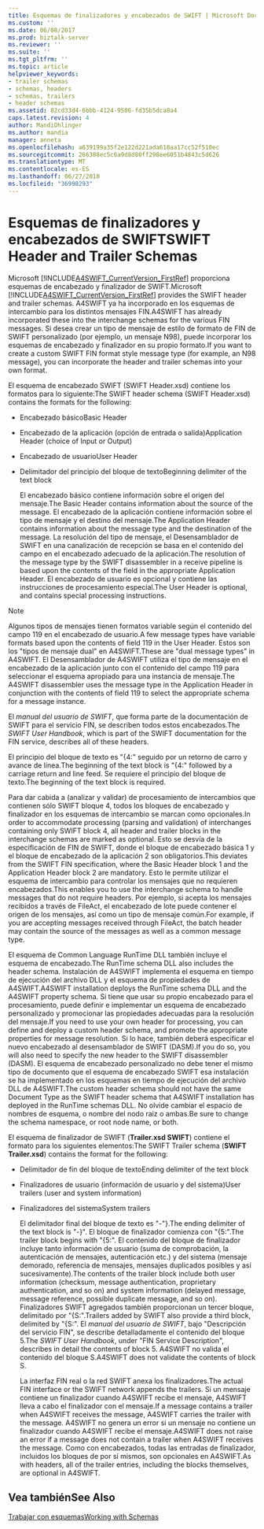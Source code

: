 ```yaml
---
title: Esquemas de finalizadores y encabezados de SWIFT | Microsoft Docs
ms.custom: ''
ms.date: 06/08/2017
ms.prod: biztalk-server
ms.reviewer: ''
ms.suite: ''
ms.tgt_pltfrm: ''
ms.topic: article
helpviewer_keywords:
- trailer schemas
- schemas, headers
- schemas, trailers
- header schemas
ms.assetid: 82cd33d4-6bbb-4124-9506-fd35b5dca8a4
caps.latest.revision: 4
author: MandiOhlinger
ms.author: mandia
manager: anneta
ms.openlocfilehash: a639199a35f2e122d221ada618aa17cc52f510ec
ms.sourcegitcommit: 266308ec5c6a9d8d80ff298ee6051b4843c5d626
ms.translationtype: MT
ms.contentlocale: es-ES
ms.lasthandoff: 06/27/2018
ms.locfileid: "36998293"
---
```

# <a name="swift-header-and-trailer-schemas"></a><span data-ttu-id="6dc31-102">Esquemas de finalizadores y encabezados de SWIFT</span><span class="sxs-lookup"><span data-stu-id="6dc31-102">SWIFT Header and Trailer Schemas</span></span>
<span data-ttu-id="6dc31-103">Microsoft [!INCLUDE[A4SWIFT_CurrentVersion_FirstRef](../../includes/a4swift-currentversion-firstref-md.md)] proporciona esquemas de encabezado y finalizador de SWIFT.</span><span class="sxs-lookup"><span data-stu-id="6dc31-103">Microsoft [!INCLUDE[A4SWIFT_CurrentVersion_FirstRef](../../includes/a4swift-currentversion-firstref-md.md)] provides the SWIFT header and trailer schemas.</span></span> <span data-ttu-id="6dc31-104">A4SWIFT ya ha incorporado en los esquemas de intercambio para los distintos mensajes FIN.</span><span class="sxs-lookup"><span data-stu-id="6dc31-104">A4SWIFT has already incorporated these into the interchange schemas for the various FIN messages.</span></span> <span data-ttu-id="6dc31-105">Si desea crear un tipo de mensaje de estilo de formato de FIN de SWIFT personalizado (por ejemplo, un mensaje N98), puede incorporar los esquemas de encabezado y finalizador en su propio formato.</span><span class="sxs-lookup"><span data-stu-id="6dc31-105">If you want to create a custom SWIFT FIN format style message type (for example, an N98 message), you can incorporate the header and trailer schemas into your own format.</span></span>  
  
 <span data-ttu-id="6dc31-106">El esquema de encabezado SWIFT (SWIFT Header.xsd) contiene los formatos para lo siguiente:</span><span class="sxs-lookup"><span data-stu-id="6dc31-106">The SWIFT header schema (SWIFT Header.xsd) contains the formats for the following:</span></span>  
  
- <span data-ttu-id="6dc31-107">Encabezado básico</span><span class="sxs-lookup"><span data-stu-id="6dc31-107">Basic Header</span></span>  
  
- <span data-ttu-id="6dc31-108">Encabezado de la aplicación (opción de entrada o salida)</span><span class="sxs-lookup"><span data-stu-id="6dc31-108">Application Header (choice of Input or Output)</span></span>  
  
- <span data-ttu-id="6dc31-109">Encabezado de usuario</span><span class="sxs-lookup"><span data-stu-id="6dc31-109">User Header</span></span>  
  
- <span data-ttu-id="6dc31-110">Delimitador del principio del bloque de texto</span><span class="sxs-lookup"><span data-stu-id="6dc31-110">Beginning delimiter of the text block</span></span>  
  
  <span data-ttu-id="6dc31-111">El encabezado básico contiene información sobre el origen del mensaje.</span><span class="sxs-lookup"><span data-stu-id="6dc31-111">The Basic Header contains information about the source of the message.</span></span> <span data-ttu-id="6dc31-112">El encabezado de la aplicación contiene información sobre el tipo de mensaje y el destino del mensaje.</span><span class="sxs-lookup"><span data-stu-id="6dc31-112">The Application Header contains information about the message type and the destination of the message.</span></span> <span data-ttu-id="6dc31-113">La resolución del tipo de mensaje, el Desensamblador de SWIFT en una canalización de recepción se basa en el contenido del campo en el encabezado adecuado de la aplicación.</span><span class="sxs-lookup"><span data-stu-id="6dc31-113">The resolution of the message type by the SWIFT disassembler in a receive pipeline is based upon the contents of the field in the appropriate Application Header.</span></span> <span data-ttu-id="6dc31-114">El encabezado de usuario es opcional y contiene las instrucciones de procesamiento especial.</span><span class="sxs-lookup"><span data-stu-id="6dc31-114">The User Header is optional, and contains special processing instructions.</span></span>  
  
> [!NOTE]
>  <span data-ttu-id="6dc31-115">Algunos tipos de mensajes tienen formatos variable según el contenido del campo 119 en el encabezado de usuario.</span><span class="sxs-lookup"><span data-stu-id="6dc31-115">A few message types have variable formats based upon the contents of field 119 in the User Header.</span></span> <span data-ttu-id="6dc31-116">Estos son los "tipos de mensaje dual" en A4SWIFT.</span><span class="sxs-lookup"><span data-stu-id="6dc31-116">These are "dual message types" in A4SWIFT.</span></span> <span data-ttu-id="6dc31-117">El Desensamblador de A4SWIFT utiliza el tipo de mensaje en el encabezado de la aplicación junto con el contenido del campo 119 para seleccionar el esquema apropiado para una instancia de mensaje.</span><span class="sxs-lookup"><span data-stu-id="6dc31-117">The A4SWIFT disassembler uses the message type in the Application Header in conjunction with the contents of field 119 to select the appropriate schema for a message instance.</span></span>  
  
 <span data-ttu-id="6dc31-118">El *manual del usuario de SWIFT*, que forma parte de la documentación de SWIFT para el servicio FIN, se describen todos estos encabezados.</span><span class="sxs-lookup"><span data-stu-id="6dc31-118">The *SWIFT User Handbook*, which is part of the SWIFT documentation for the FIN service, describes all of these headers.</span></span>  
  
 <span data-ttu-id="6dc31-119">El principio del bloque de texto es "{4:" seguido por un retorno de carro y avance de línea.</span><span class="sxs-lookup"><span data-stu-id="6dc31-119">The beginning of the text block is "{4:" followed by a carriage return and line feed.</span></span> <span data-ttu-id="6dc31-120">Se requiere el principio del bloque de texto.</span><span class="sxs-lookup"><span data-stu-id="6dc31-120">The beginning of the text block is required.</span></span>  
  
 <span data-ttu-id="6dc31-121">Para dar cabida a (analizar y validar) de procesamiento de intercambios que contienen sólo SWIFT bloque 4, todos los bloques de encabezado y finalizador en los esquemas de intercambio se marcan como opcionales.</span><span class="sxs-lookup"><span data-stu-id="6dc31-121">In order to accommodate processing (parsing and validation) of interchanges containing only SWIFT block 4, all header and trailer blocks in the interchange schemas are marked as optional.</span></span> <span data-ttu-id="6dc31-122">Esto se desvía de la especificación de FIN de SWIFT, donde el bloque de encabezado básica 1 y el bloque de encabezado de la aplicación 2 son obligatorios.</span><span class="sxs-lookup"><span data-stu-id="6dc31-122">This deviates from the SWIFT FIN specification, where the Basic Header block 1 and the Application Header block 2 are mandatory.</span></span> <span data-ttu-id="6dc31-123">Esto le permite utilizar el esquema de intercambio para controlar los mensajes que no requieren encabezados.</span><span class="sxs-lookup"><span data-stu-id="6dc31-123">This enables you to use the interchange schema to handle messages that do not require headers.</span></span> <span data-ttu-id="6dc31-124">Por ejemplo, si acepta los mensajes recibidos a través de FileAct, el encabezado de lote puede contener el origen de los mensajes, así como un tipo de mensaje común.</span><span class="sxs-lookup"><span data-stu-id="6dc31-124">For example, if you are accepting messages received through FileAct, the batch header may contain the source of the messages as well as a common message type.</span></span>  
  
 <span data-ttu-id="6dc31-125">El esquema de Common Language RunTime DLL también incluye el esquema de encabezado.</span><span class="sxs-lookup"><span data-stu-id="6dc31-125">The RunTime schema DLL also includes the header schema.</span></span> <span data-ttu-id="6dc31-126">Instalación de A4SWIFT implementa el esquema en tiempo de ejecución del archivo DLL y el esquema de propiedades de A4SWIFT.</span><span class="sxs-lookup"><span data-stu-id="6dc31-126">A4SWIFT installation deploys the RunTime schema DLL and the A4SWIFT property schema.</span></span> <span data-ttu-id="6dc31-127">Si tiene que usar su propio encabezado para el procesamiento, puede definir e implementar un esquema de encabezado personalizado y promocionar las propiedades adecuadas para la resolución del mensaje.</span><span class="sxs-lookup"><span data-stu-id="6dc31-127">If you need to use your own header for processing, you can define and deploy a custom header schema, and promote the appropriate properties for message resolution.</span></span> <span data-ttu-id="6dc31-128">Si lo hace, también deberá especificar el nuevo encabezado al desensamblador de SWIFT (DASM).</span><span class="sxs-lookup"><span data-stu-id="6dc31-128">If you do so, you will also need to specify the new header to the SWIFT disassembler (DASM).</span></span> <span data-ttu-id="6dc31-129">El esquema de encabezado personalizado no debe tener el mismo tipo de documento que el esquema de encabezado SWIFT esa instalación se ha implementado en los esquemas en tiempo de ejecución del archivo DLL de A4SWIFT.</span><span class="sxs-lookup"><span data-stu-id="6dc31-129">The custom header schema should not have the same Document Type as the SWIFT header schema that A4SWIFT installation has deployed in the RunTime schemas DLL.</span></span> <span data-ttu-id="6dc31-130">No olvide cambiar el espacio de nombres de esquema, o nombre del nodo raíz o ambas.</span><span class="sxs-lookup"><span data-stu-id="6dc31-130">Be sure to change the schema namespace, or root node name, or both.</span></span>  
  
 <span data-ttu-id="6dc31-131">El esquema de finalizador de SWIFT (**Trailer.xsd SWIFT**) contiene el formato para los siguientes elementos:</span><span class="sxs-lookup"><span data-stu-id="6dc31-131">The SWIFT Trailer schema (**SWIFT Trailer.xsd**) contains the format for the following:</span></span>  
  
- <span data-ttu-id="6dc31-132">Delimitador de fin del bloque de texto</span><span class="sxs-lookup"><span data-stu-id="6dc31-132">Ending delimiter of the text block</span></span>  
  
- <span data-ttu-id="6dc31-133">Finalizadores de usuario (información de usuario y del sistema)</span><span class="sxs-lookup"><span data-stu-id="6dc31-133">User trailers (user and system information)</span></span>  
  
- <span data-ttu-id="6dc31-134">Finalizadores del sistema</span><span class="sxs-lookup"><span data-stu-id="6dc31-134">System trailers</span></span>  
  
  <span data-ttu-id="6dc31-135">El delimitador final del bloque de texto es "-"}.</span><span class="sxs-lookup"><span data-stu-id="6dc31-135">The ending delimiter of the text block is "-}".</span></span> <span data-ttu-id="6dc31-136">El bloque de finalizador comienza con "{5:".</span><span class="sxs-lookup"><span data-stu-id="6dc31-136">The trailer block begins with "{5:".</span></span> <span data-ttu-id="6dc31-137">El contenido del bloque de finalizador incluye tanto información de usuario (suma de comprobación, la autenticación de mensajes, autenticación etc.) y del sistema (mensaje demorado, referencia de mensajes, mensajes duplicados posibles y así sucesivamente).</span><span class="sxs-lookup"><span data-stu-id="6dc31-137">The contents of the trailer block include both user information (checksum, message authentication, proprietary authentication, and so on) and system information (delayed message, message reference, possible duplicate message, and so on).</span></span> <span data-ttu-id="6dc31-138">Finalizadores SWIFT agregados también proporcionan un tercer bloque, delimitado por "{S:".</span><span class="sxs-lookup"><span data-stu-id="6dc31-138">Trailers added by SWIFT also provide a third block, delimited by "{S:".</span></span> <span data-ttu-id="6dc31-139">El *manual del usuario de SWIFT*, bajo "Descripción del servicio FIN", se describe detalladamente el contenido del bloque 5.</span><span class="sxs-lookup"><span data-stu-id="6dc31-139">The *SWIFT User Handbook*, under "FIN Service Description", describes in detail the contents of block 5.</span></span> <span data-ttu-id="6dc31-140">A4SWIFT no valida el contenido del bloque S.</span><span class="sxs-lookup"><span data-stu-id="6dc31-140">A4SWIFT does not validate the contents of block S.</span></span>  
  
  <span data-ttu-id="6dc31-141">La interfaz FIN real o la red SWIFT anexa los finalizadores.</span><span class="sxs-lookup"><span data-stu-id="6dc31-141">The actual FIN interface or the SWIFT network appends the trailers.</span></span> <span data-ttu-id="6dc31-142">Si un mensaje contiene un finalizador cuando A4SWIFT recibe el mensaje, A4SWIFT lleva a cabo el finalizador con el mensaje.</span><span class="sxs-lookup"><span data-stu-id="6dc31-142">If a message contains a trailer when A4SWIFT receives the message, A4SWIFT carries the trailer with the message.</span></span> <span data-ttu-id="6dc31-143">A4SWIFT no genera un error si un mensaje no contiene un finalizador cuando A4SWIFT recibe el mensaje.</span><span class="sxs-lookup"><span data-stu-id="6dc31-143">A4SWIFT does not raise an error if a message does not contain a trailer when A4SWIFT receives the message.</span></span> <span data-ttu-id="6dc31-144">Como con encabezados, todas las entradas de finalizador, incluidos los bloques de por sí mismos, son opcionales en A4SWIFT.</span><span class="sxs-lookup"><span data-stu-id="6dc31-144">As with headers, all of the trailer entries, including the blocks themselves, are optional in A4SWIFT.</span></span>  
  
## <a name="see-also"></a><span data-ttu-id="6dc31-145">Vea también</span><span class="sxs-lookup"><span data-stu-id="6dc31-145">See Also</span></span>  
 [<span data-ttu-id="6dc31-146">Trabajar con esquemas</span><span class="sxs-lookup"><span data-stu-id="6dc31-146">Working with Schemas</span></span>](../../adapters-and-accelerators/accelerator-swift/working-with-schemas.md)